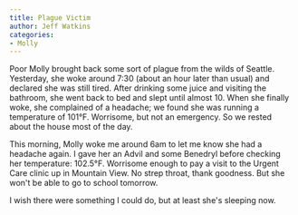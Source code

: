 ```yaml
---
title: Plague Victim
author: Jeff Watkins
categories:
- Molly
---
```


Poor Molly brought back some sort of plague from the wilds of Seattle. Yesterday, she woke around 7:30 (about an hour later than usual) and declared she was still tired. After drinking some juice and visiting the bathroom, she went back to bed and slept until almost 10. When she finally woke, she complained of a headache; we found she was running a temperature of 101°F. Worrisome, but not an emergency. So we rested about the house most of the day.

This morning, Molly woke me around 6am to let me know she had a headache again. I gave her an Advil and some Benedryl before checking her temperature: 102.5°F. Worrisome enough to pay a visit to the Urgent Care clinic up in Mountain View. No strep throat, thank goodness. But she won't be able to go to school tomorrow.

I wish there were something I could do, but at least she's sleeping now.
